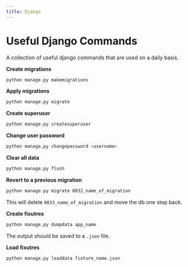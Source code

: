 ```yaml
---
title: Django
---
```


# Useful Django Commands
A collection of useful django commands that are used on a daily basis.

**Create migrations**
```bash linenums="1"
python manage.py makemigrations
```

**Apply migrations**
```bash linenums="1"
python manage.py migrate
```

**Create superuser**
```bash linenums="1"
python manage.py createsuperuser
```

**Change user password**
```bash linenums="1"
python manage.py changepassword <username>
```

**Clear all data**
```bash linenums="1"
python manage.py flush
```

**Revert to a previous migration**
```bash linenums="1"
python manage.py migrate 0032_name_of_migration
```
This will delete `0033_name_of_migration` and move the db one step back.

**Create fixutres**
```bash linenums="1"
python manage.py dumpdata app_name
```
The output should be saved to a `.json` file.

**Load fixutres**
```bash linenums="1"
python manage.py loaddata fixture_name.json
```

